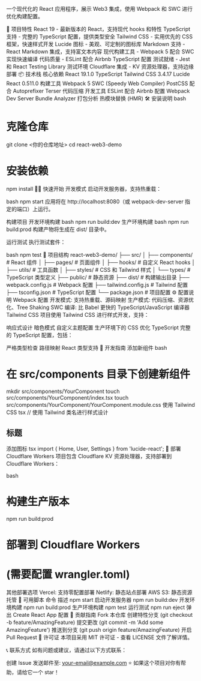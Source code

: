 一个现代化的 React 应用程序，展示 Web3 集成，使用 Webpack 和 SWC 进行优化构建配置。

🚀 项目特性
React 19 - 最新版本的 React，支持现代 hooks 和特性
TypeScript 支持 - 完整的 TypeScript 配置，提供类型安全
Tailwind CSS - 实用优先的 CSS 框架，快速样式开发
Lucide 图标 - 美观、可定制的图标库
Markdown 支持 - React Markdown 集成，支持富文本内容
现代构建工具 - Webpack 5 配合 SWC 实现快速编译
代码质量 - ESLint 配合 Airbnb TypeScript 配置
测试就绪 - Jest 和 React Testing Library 测试环境
Cloudflare 集成 - KV 资源处理器，支持边缘部署
📦 技术栈
核心依赖
React 19.1.0
TypeScript
Tailwind CSS 3.4.17
Lucide React 0.511.0
构建工具
Webpack 5
SWC (Speedy Web Compiler)
PostCSS 配合 Autoprefixer
Terser 代码压缩
开发工具
ESLint 配合 Airbnb 配置
Webpack Dev Server
Bundle Analyzer 打包分析
热模块替换 (HMR)
🛠️ 安装说明
bash
# 克隆仓库
git clone <你的仓库地址>
cd react-web3-demo

# 安装依赖
npm install
🏃‍♂️ 快速开始
开发模式
启动开发服务器，支持热重载：

bash
npm start
应用将在 http://localhost:8080（或 webpack-dev-server 指定的端口）上运行。

构建项目
开发环境构建
bash
npm run build:dev
生产环境构建
bash
npm run build:prod
构建产物将生成在 dist/ 目录中。

运行测试
执行测试套件：

bash
npm test
📁 项目结构
react-web3-demo/
├── src/
│   ├── components/     # React 组件
│   ├── pages/         # 页面组件
│   ├── hooks/         # 自定义 React hooks
│   ├── utils/         # 工具函数
│   ├── styles/        # CSS 和 Tailwind 样式
│   └── types/         # TypeScript 类型定义
├── public/            # 静态资源
├── dist/              # 构建输出目录
├── webpack.config.js  # Webpack 配置
├── tailwind.config.js # Tailwind 配置
├── tsconfig.json      # TypeScript 配置
└── package.json       # 项目配置
⚙️ 配置说明
Webpack 配置
开发模式: 支持热重载、源码映射
生产模式: 代码压缩、资源优化、Tree Shaking
SWC 编译: 比 Babel 更快的 TypeScript/JavaScript 编译器
Tailwind CSS
项目使用 Tailwind CSS 进行样式开发，支持：

响应式设计
暗色模式
自定义主题配置
生产环境下的 CSS 优化
TypeScript
完整的 TypeScript 配置，包括：

严格类型检查
路径映射
React 类型支持
🔧 开发指南
添加新组件
bash
# 在 src/components 目录下创建新组件
mkdir src/components/YourComponent
touch src/components/YourComponent/index.tsx
touch src/components/YourComponent/YourComponent.module.css
使用 Tailwind CSS
tsx
// 使用 Tailwind 类名进行样式设计
<div className="bg-blue-500 text-white p-4 rounded-lg shadow-md">
  <h2 className="text-xl font-bold">标题</h2>
</div>
添加图标
tsx
import { Home, User, Settings } from 'lucide-react';

<Home className="w-6 h-6" />
<User size={24} />
<Settings color="blue" />
🚀 部署
Cloudflare Workers
项目包含 Cloudflare KV 资源处理器，支持部署到 Cloudflare Workers：

bash
# 构建生产版本
npm run build:prod

# 部署到 Cloudflare Workers
# (需要配置 wrangler.toml)
其他部署选项
Vercel: 支持零配置部署
Netlify: 静态站点部署
AWS S3: 静态资源托管
📝 可用脚本
命令	描述
npm start	启动开发服务器
npm run build:dev	开发环境构建
npm run build:prod	生产环境构建
npm test	运行测试
npm run eject	弹出 Create React App 配置
🤝 贡献指南
Fork 本仓库
创建特性分支 (git checkout -b feature/AmazingFeature)
提交更改 (git commit -m 'Add some AmazingFeature')
推送到分支 (git push origin feature/AmazingFeature)
开启 Pull Request
📄 许可证
本项目采用 MIT 许可证 - 查看 LICENSE 文件了解详情。

📞 联系方式
如有问题或建议，请通过以下方式联系：

创建 Issue
发送邮件至: your-email@example.com
⭐ 如果这个项目对你有帮助，请给它一个 star！


